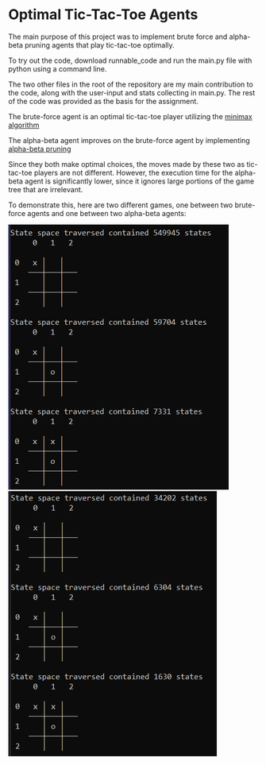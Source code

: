 # Optimal Tic-Tac-Toe Agents

The main purpose of this project was to implement brute force and alpha-beta pruning agents that play tic-tac-toe optimally.

To try out the code, download runnable_code and run the main.py file with python using a command line.

The two other files in the root of the repository are my main contribution to the code, along with the user-input and stats collecting in main.py. The rest of the code was provided as the basis for the assignment.

The brute-force agent is an optimal tic-tac-toe player utilizing the [minimax algorithm](https://en.wikipedia.org/wiki/Minimax)

The alpha-beta agent improves on the brute-force agent by implementing [alpha-beta pruning](https://en.wikipedia.org/wiki/Alpha%E2%80%93beta_pruning)

Since they both make optimal choices, the moves made by these two as tic-tac-toe players are not different. However, the execution time for the alpha-beta agent is significantly lower, since it ignores large portions of the game tree that are irrelevant.

To demonstrate this, here are two different games, one between two brute-force agents and one between two alpha-beta agents:

<img src="https://github.com/cmgodwin/tic-tac-toe_agents/blob/main/agent_output/brute_force_moves.png?raw=true"><img src="https://github.com/cmgodwin/tic-tac-toe_agents/blob/main/agent_output/alpha-beta_moves.png?raw=true">
